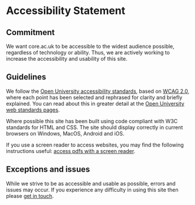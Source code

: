 # Accessibility Statement
## Commitment
We want core.ac.uk to be accessible to the widest audience possible, regardless of technology or ability. Thus, we are actively working to increase the accessibility and usability of this site.
## Guidelines
We follow the [Open University accessibility standards](https://www.open.ac.uk/about/digital-governance/digital-standards-and-guidelines/accessibility), based on [WCAG 2.0](https://www.w3.org/TR/WCAG20/#intro), where each point has been selected and rephrased for clarity and briefly explained.
You can read about this in greater detail at the [Open University web standards pages](https://www.open.ac.uk/about/digital-governance/digital-standards-and-guidelines/accessibility).

Where possible this site has been built using code compliant with W3C standards for HTML and CSS. 
The site should display correctly in current browsers on Windows, MacOS, Android and iOS.

If you use a screen reader to access websites, you may find the following instructions useful: [access pdfs with a screen reader](https://www.open.ac.uk/about/main/strategy-and-policies/policies-and-statements/how-access-pdfs-screen-reader).
## Exceptions and issues
While we strive to be as accessible and usable as possible, errors and issues may occur. 
If you experience any difficulty in using this site then please [get in touch](~contact).
